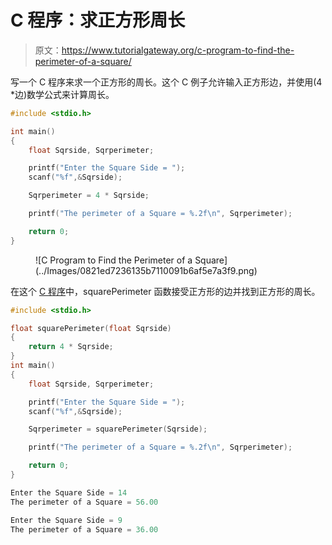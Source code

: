 # C 程序：求正方形周长

> 原文：<https://www.tutorialgateway.org/c-program-to-find-the-perimeter-of-a-square/>

写一个 C 程序来求一个正方形的周长。这个 C 例子允许输入正方形边，并使用(4 *边)数学公式来计算周长。

```c
#include <stdio.h>

int main()
{
    float Sqrside, Sqrperimeter;

    printf("Enter the Square Side = ");
    scanf("%f",&Sqrside);

    Sqrperimeter = 4 * Sqrside;

    printf("The perimeter of a Square = %.2f\n", Sqrperimeter); 

    return 0;
}
```

<figure class="wp-block-image size-large">![C Program to Find the Perimeter of a Square](../Images/0821ed7236135b7110091b6af5e7a3f9.png)</figure>

在这个 [C 程序](https://www.tutorialgateway.org/c-programming-examples/)中，squarePerimeter 函数接受正方形的边并找到正方形的周长。

```c
#include <stdio.h>

float squarePerimeter(float Sqrside)
{
    return 4 * Sqrside;
}
int main()
{
    float Sqrside, Sqrperimeter;

    printf("Enter the Square Side = ");
    scanf("%f",&Sqrside);

    Sqrperimeter = squarePerimeter(Sqrside);

    printf("The perimeter of a Square = %.2f\n", Sqrperimeter); 

    return 0;
}
```

```c
Enter the Square Side = 14
The perimeter of a Square = 56.00

Enter the Square Side = 9
The perimeter of a Square = 36.00
```
